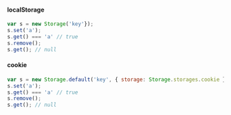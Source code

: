 
#### localStorage
```js
var s = new Storage('key'});
s.set('a');
s.get() === 'a' // true
s.remove();
s.get(); // null
```


#### cookie
```js
var s = new Storage.default('key', { storage: Storage.storages.cookie });
s.set('a');
s.get() === 'a' // true
s.remove();
s.get(); // null
```